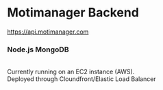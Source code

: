 # Motimanager Backend
https://api.motimanager.com
<br/>
<h3>Node.js MongoDB</h3>
<br/>
Currently running on an EC2 instance (AWS). <br/>
Deployed through Cloundfront/Elastic Load Balancer
